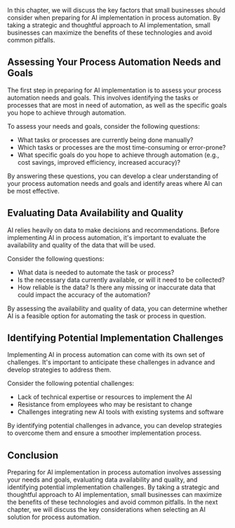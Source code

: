 

In this chapter, we will discuss the key factors that small businesses should consider when preparing for AI implementation in process automation. By taking a strategic and thoughtful approach to AI implementation, small businesses can maximize the benefits of these technologies and avoid common pitfalls.

Assessing Your Process Automation Needs and Goals
-------------------------------------------------

The first step in preparing for AI implementation is to assess your process automation needs and goals. This involves identifying the tasks or processes that are most in need of automation, as well as the specific goals you hope to achieve through automation.

To assess your needs and goals, consider the following questions:

* What tasks or processes are currently being done manually?
* Which tasks or processes are the most time-consuming or error-prone?
* What specific goals do you hope to achieve through automation (e.g., cost savings, improved efficiency, increased accuracy)?

By answering these questions, you can develop a clear understanding of your process automation needs and goals and identify areas where AI can be most effective.

Evaluating Data Availability and Quality
----------------------------------------

AI relies heavily on data to make decisions and recommendations. Before implementing AI in process automation, it's important to evaluate the availability and quality of the data that will be used.

Consider the following questions:

* What data is needed to automate the task or process?
* Is the necessary data currently available, or will it need to be collected?
* How reliable is the data? Is there any missing or inaccurate data that could impact the accuracy of the automation?

By assessing the availability and quality of data, you can determine whether AI is a feasible option for automating the task or process in question.

Identifying Potential Implementation Challenges
-----------------------------------------------

Implementing AI in process automation can come with its own set of challenges. It's important to anticipate these challenges in advance and develop strategies to address them.

Consider the following potential challenges:

* Lack of technical expertise or resources to implement the AI
* Resistance from employees who may be resistant to change
* Challenges integrating new AI tools with existing systems and software

By identifying potential challenges in advance, you can develop strategies to overcome them and ensure a smoother implementation process.

Conclusion
----------

Preparing for AI implementation in process automation involves assessing your needs and goals, evaluating data availability and quality, and identifying potential implementation challenges. By taking a strategic and thoughtful approach to AI implementation, small businesses can maximize the benefits of these technologies and avoid common pitfalls. In the next chapter, we will discuss the key considerations when selecting an AI solution for process automation.
